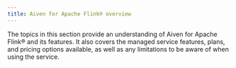 ```yaml
---
title: Aiven for Apache Flink® overview
---
```


The topics in this section provide an understanding of Aiven for Apache
Flink® and its features. It also covers the managed service features,
plans, and pricing options available, as well as any limitations to be
aware of when using the service.
